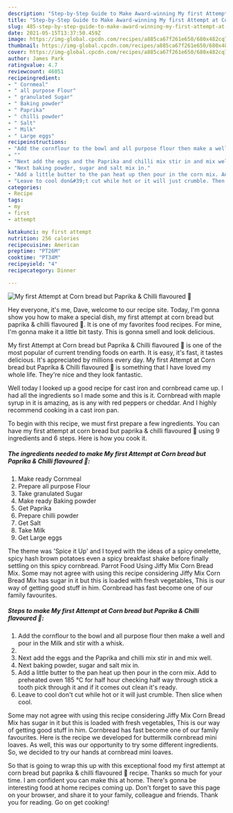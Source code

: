 ```yaml
---
description: "Step-by-Step Guide to Make Award-winning My first Attempt at Corn bread but Paprika &amp;amp; Chilli flavoured 🤩"
title: "Step-by-Step Guide to Make Award-winning My first Attempt at Corn bread but Paprika &amp;amp; Chilli flavoured 🤩"
slug: 485-step-by-step-guide-to-make-award-winning-my-first-attempt-at-corn-bread-but-paprika-and-amp-chilli-flavoured
date: 2021-05-15T13:37:50.459Z
image: https://img-global.cpcdn.com/recipes/a885ca67f261e650/680x482cq70/my-first-attempt-at-corn-bread-but-paprika-chilli-flavoured-recipe-main-photo.jpg
thumbnail: https://img-global.cpcdn.com/recipes/a885ca67f261e650/680x482cq70/my-first-attempt-at-corn-bread-but-paprika-chilli-flavoured-recipe-main-photo.jpg
cover: https://img-global.cpcdn.com/recipes/a885ca67f261e650/680x482cq70/my-first-attempt-at-corn-bread-but-paprika-chilli-flavoured-recipe-main-photo.jpg
author: James Park
ratingvalue: 4.7
reviewcount: 46051
recipeingredient:
- " Cornmeal"
- " all purpose Flour"
- " granulated Sugar"
- " Baking powder"
- " Paprika"
- " chilli powder"
- " Salt"
- " Milk"
- " Large eggs"
recipeinstructions:
- "Add the cornflour to the bowl and all purpose flour then make a well and pour in the Milk and stir with a whisk."
- ""
- "Next add the eggs and the Paprika and chilli mix stir in and mix well."
- "Next baking powder, sugar and salt mix in."
- "Add a little butter to the pan heat up then pour in the corn mix. Add to preheated oven 185 °C for half hour checking half way through stick a tooth pick through it and if it comes out clean it&#39;s ready."
- "Leave to cool don&#39;t cut while hot or it will just crumble. Then slice when cool."
categories:
- Recipe
tags:
- my
- first
- attempt

katakunci: my first attempt 
nutrition: 256 calories
recipecuisine: American
preptime: "PT26M"
cooktime: "PT34M"
recipeyield: "4"
recipecategory: Dinner

---
```



![My first Attempt at Corn bread but Paprika &amp; Chilli flavoured 🤩](https://img-global.cpcdn.com/recipes/a885ca67f261e650/680x482cq70/my-first-attempt-at-corn-bread-but-paprika-chilli-flavoured-recipe-main-photo.jpg)

Hey everyone, it's me, Dave, welcome to our recipe site. Today, I'm gonna show you how to make a special dish, my first attempt at corn bread but paprika &amp; chilli flavoured 🤩. It is one of my favorites food recipes. For mine, I'm gonna make it a little bit tasty. This is gonna smell and look delicious.

My first Attempt at Corn bread but Paprika &amp; Chilli flavoured 🤩 is one of the most popular of current trending foods on earth. It is easy, it's fast, it tastes delicious. It's appreciated by millions every day. My first Attempt at Corn bread but Paprika &amp; Chilli flavoured 🤩 is something that I have loved my whole life. They're nice and they look fantastic.

Well today I looked up a good recipe for cast iron and cornbread came up. I had all the ingredients so I made some and this is it. Cornbread with maple syrup in it is amazing, as is any with red peppers or cheddar. And I highly recommend cooking in a cast iron pan.


To begin with this recipe, we must first prepare a few ingredients. You can have my first attempt at corn bread but paprika &amp; chilli flavoured 🤩 using 9 ingredients and 6 steps. Here is how you cook it.

<!--inarticleads1-->

##### The ingredients needed to make My first Attempt at Corn bread but Paprika &amp; Chilli flavoured 🤩:

1. Make ready  Cornmeal
1. Prepare  all purpose Flour
1. Take  granulated Sugar
1. Make ready  Baking powder
1. Get  Paprika
1. Prepare  chilli powder
1. Get  Salt
1. Take  Milk
1. Get  Large eggs


The theme was &#39;Spice it Up&#39; and I toyed with the ideas of a spicy omelette, spicy hash brown potatoes even a spicy breakfast shake before finally settling on this spicy cornbread. Parrot Food Using Jiffy Mix Corn Bread Mix. Some may not agree with using this recipe considering Jiffy Mix Corn Bread Mix has sugar in it but this is loaded with fresh vegetables, This is our way of getting good stuff in him. Cornbread has fast become one of our family favourites. 

<!--inarticleads2-->

##### Steps to make My first Attempt at Corn bread but Paprika &amp; Chilli flavoured 🤩:

1. Add the cornflour to the bowl and all purpose flour then make a well and pour in the Milk and stir with a whisk.
1. 
1. Next add the eggs and the Paprika and chilli mix stir in and mix well.
1. Next baking powder, sugar and salt mix in.
1. Add a little butter to the pan heat up then pour in the corn mix. Add to preheated oven 185 °C for half hour checking half way through stick a tooth pick through it and if it comes out clean it&#39;s ready.
1. Leave to cool don&#39;t cut while hot or it will just crumble. Then slice when cool.


Some may not agree with using this recipe considering Jiffy Mix Corn Bread Mix has sugar in it but this is loaded with fresh vegetables, This is our way of getting good stuff in him. Cornbread has fast become one of our family favourites. Here is the recipe we developed for buttermilk cornbread mini loaves. As well, this was our opportunity to try some different ingredients. So, we decided to try our hands at cornbread mini loaves. 

So that is going to wrap this up with this exceptional food my first attempt at corn bread but paprika &amp; chilli flavoured 🤩 recipe. Thanks so much for your time. I am confident you can make this at home. There's gonna be interesting food at home recipes coming up. Don't forget to save this page on your browser, and share it to your family, colleague and friends. Thank you for reading. Go on get cooking!
